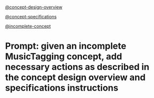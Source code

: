 [@concept-design-overview](../../background/concept-design-overview.md)

[@concept-specifications](../../background/concept-specifications.md)

[@incomplete-concept](incomplete_spec.md)

# Prompt: given an incomplete MusicTagging concept, add necessary actions as described in the concept design overview and specifications instructions
